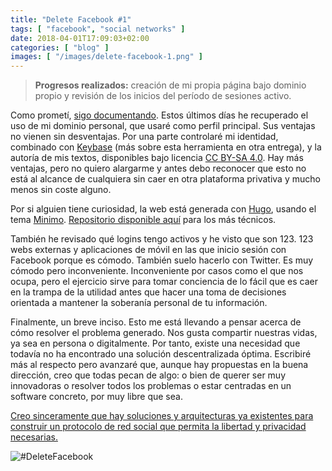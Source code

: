 ```yaml
---
title: "Delete Facebook #1"
tags: [ "facebook", "social networks" ]
date: 2018-04-01T17:09:03+02:00
categories: [ "blog" ]
images: [ "/images/delete-facebook-1.png" ]
---
```

> **Progresos realizados:** creación de mi propia página bajo dominio propio y revisión de los inicios del período de sesiones activo.

Como prometí, [sigo documentando](https://dario.im/es/posts/delete-facebook/). Estos últimos días he recuperado el uso de mi dominio personal, que usaré como perfil principal. Sus ventajas no vienen sin desventajas. Por una parte controlaré mi identidad, combinado con [Keybase](https://keybase.io) (más sobre esta herramienta en otra entrega), y la autoría de mis textos, disponibles bajo licencia [CC BY-SA 4.0](https://creativecommons.org/licenses/by-sa/4.0/deed.es_ES). Hay más ventajas, pero no quiero alargarme y antes debo reconocer que esto no está al alcance de cualquiera sin caer en otra plataforma privativa y mucho menos sin coste alguno.

Por si alguien tiene curiosidad, la web está generada con [Hugo](https://gohugo.io), usando el tema [Minimo](https://themes.gohugo.io/theme/minimo/). [Repositorio disponible aquí](https://github.com/imdario/dario.im) para los más técnicos.

También he revisado qué logins tengo activos y he visto que son 123. 123 webs externas y aplicaciones de móvil en las que inicio sesión con Facebook porque es cómodo. También suelo hacerlo con Twitter. Es muy cómodo pero inconveniente. Inconveniente por casos como el que nos ocupa, pero el ejercicio sirve para tomar conciencia de lo fácil que es caer en la trampa de la utilidad antes que hacer una toma de decisiones orientada a mantener la soberanía personal de tu información.

Finalmente, un breve inciso. Esto me está llevando a pensar acerca de cómo resolver el problema generado. Nos gusta compartir nuestras vidas, ya sea en persona o digitalmente. Por tanto, existe una necesidad que todavía no ha encontrado una solución descentralizada óptima. Escribiré más al respecto pero avanzaré que, aunque hay propuestas en la buena dirección, creo que todas pecan de algo: o bien de querer ser muy innovadoras o resolver todos los problemas o estar centradas en un software concreto, por muy libre que sea.

<u>Creo sinceramente que hay soluciones y arquitecturas ya existentes para construir un protocolo de red social que permita la libertad y privacidad necesarias.</u>

![#DeleteFacebook](/images/delete-facebook-1.png)
